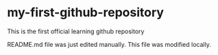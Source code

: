 # my-first-github-repository
This is the first official learning github repository

README.md file was just edited manually. This file was modified locally.

